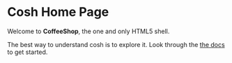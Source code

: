 # Cosh Home Page

Welcome to **CoffeeShop**, the one and only HTML5 shell.

The best way to understand cosh is to explore it. Look through the
[the docs][1] to get started.

[1]: /docs/front.md
